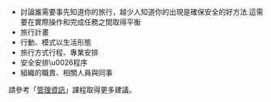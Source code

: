 [Title]: # (須知事項)
[Order]: # (6)

* 討論誰需要事先知道你的旅行，越少人知道你的出現是確保安全的好方法.這需要在實際操作和完成任務之間取得平衡
* 旅行計畫
* 行動、模式以生活形態
* 旅行方式行程、專業安排
* 安全安排\u0026程序
* 組織的職責、相關人員與同事

請參考「[管理資訊](umbrella://lesson/managing-information)」課程取得更多建議。